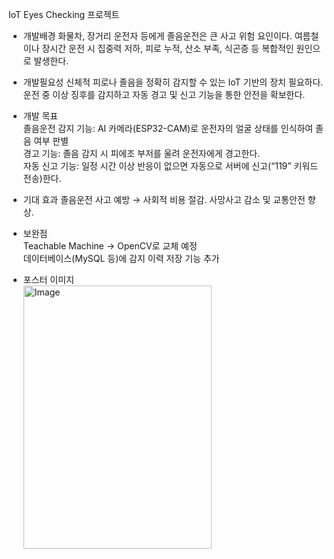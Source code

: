 IoT Eyes Checking 프로젝트

- 개발배경
  화물차, 장거리 운전자 등에게 졸음운전은 큰 사고 위험 요인이다.
  여름철이나 장시간 운전 시 집중력 저하, 피로 누적, 산소 부족, 식곤증 등 복합적인 원인으로 발생한다.

- 개발필요성
  신체적 피로나 졸음을 정확히 감지할 수 있는 IoT 기반의 장치 필요하다.
  운전 중 이상 징후를 감지하고 자동 경고 및 신고 기능을 통한 안전을 확보한다.

- 개발 목표</br>
  졸음운전 감지 기능: AI 카메라(ESP32-CAM)로 운전자의 얼굴 상태를 인식하여 졸음 여부 판별
  </br>
  경고 기능: 졸음 감지 시 피에조 부저를 울려 운전자에게 경고한다.
  </br>
  자동 신고 기능: 일정 시간 이상 반응이 없으면 자동으로 서버에 신고(“119” 키워드 전송)한다.

- 기대 효과
  졸음운전 사고 예방 → 사회적 비용 절감.
  사망사고 감소 및 교통안전 향상.

- 보완점</br>
  Teachable Machine → OpenCV로 교체 예정  
  데이터베이스(MySQL 등)에 감지 이력 저장 기능 추가

- 포스터 이미지</br>
  <img width="301" height="421" alt="Image" src="https://github.com/user-attachments/assets/a7445f47-ef65-4c9c-9990-8cac0362fe22" />
